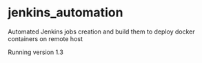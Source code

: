 # jenkins_automation
Automated Jenkins jobs creation and build them to deploy docker containers on remote host

Running version 1.3
